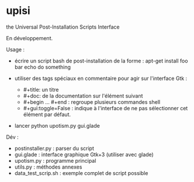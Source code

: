 upisi
=====

the Universal Post-Installation Scripts Interface

En développement.


Usage :

- écrire un script bash de post-installation de la forme :
  apt-get install foo bar
  echo do something

- utiliser des tags spéciaux en commentaire pour agir sur l'interface Gtk :
  - #+title: un titre
  - #+doc: de la documentation sur l'élément suivant
  - #+begin … #+end : regroupe plusieurs commandes shell
  - #+gui:toggle=False : indique à l'interface de ne pas sélectionner cet élément par défaut.

- lancer python upotism.py <votre script.sh> gui.glade


Dév :
- postinstaller.py : parser du script
- gui.glade : interface graphique Gtk+3 (utiliser avec glade)
- upotism.py : programme principal
- utils.py : méthodes annexes
- data_test_scrip.sh : exemple complet de script possible